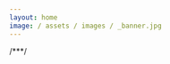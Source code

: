 ```yaml
---
layout: home
image: / assets / images / _banner.jpg
---
```

/**<style>
header.intro {
    display: none;
}
</style>*/

